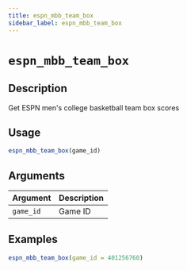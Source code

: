 ```yaml
---
title: espn_mbb_team_box
sidebar_label: espn_mbb_team_box
---
```

# `espn_mbb_team_box`

## Description

Get ESPN men's college basketball team box scores


## Usage

```r
espn_mbb_team_box(game_id)
```


## Arguments

Argument      |Description
------------- |----------------
`game_id`     |     Game ID

## Examples

```r
espn_mbb_team_box(game_id = 401256760)
```


